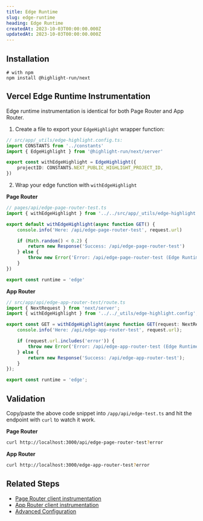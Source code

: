 ```yaml
---
title: Edge Runtime
slug: edge-runtime
heading: Edge Runtime
createdAt: 2023-10-03T00:00:00.000Z
updatedAt: 2023-10-03T00:00:00.000Z
---
```


## Installation

```shell
# with npm
npm install @highlight-run/next
```

## Vercel Edge Runtime Instrumentation

Edge runtime instrumentation is identical for both Page Router and App Router.

1. Create a file to export your `EdgeHighlight` wrapper function:

```typescript
// src/app/_utils/edge-highlight.config.ts:
import CONSTANTS from '../constants'
import { EdgeHighlight } from '@highlight-run/next/server'

export const withEdgeHighlight = EdgeHighlight({
	projectID: CONSTANTS.NEXT_PUBLIC_HIGHLIGHT_PROJECT_ID,
})
```

2. Wrap your edge function with `withEdgeHighlight`

**Page Router**
```typescript
// pages/api/edge-page-router-test.ts
import { withEdgeHighlight } from '../../src/app/_utils/edge-highlight.config'

export default withEdgeHighlight(async function GET() {
	console.info('Here: /api/edge-page-router-test', request.url)

	if (Math.random() < 0.2) {
		return new Response('Success: /api/edge-page-router-test')
	} else {
		throw new Error('Error: /api/edge-page-router-test (Edge Runtime)')
	}
})

export const runtime = 'edge'
```

**App Router**
```typescript
// src/app/api/edge-app-router-test/route.ts
import { NextRequest } from 'next/server';
import { withEdgeHighlight } from '../../_utils/edge-highlight.config';

export const GET = withEdgeHighlight(async function GET(request: NextRequest) {
	console.info('Here: /api/edge-app-router-test', request.url);

	if (request.url.includes('error')) {
		throw new Error('Error: /api/edge-app-router-test (Edge Runtime)');
	} else {
		return new Response('Success: /api/edge-app-router-test');
	}
});

export const runtime = 'edge';

```

## Validation

Copy/paste the above code snippet into `/app/api/edge-test.ts` and hit the endpoint with `curl` to watch it work.

**Page Router**
```bash
curl http://localhost:3000/api/edge-page-router-test?error
```

**App Router**
```bash
curl http://localhost:3000/edge-app-router-test?error
```

## Related Steps

- [Page Router client instrumentation](./2_page-router.md)
- [App Router client instrumentation](./3_app-router.md)
- [Advanced Configuration](./7_advanced-config.md)
